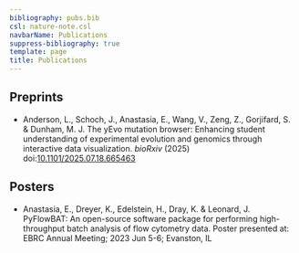 ```yaml
---
bibliography: pubs.bib
csl: nature-note.csl
navbarName: Publications
suppress-bibliography: true
template: page
title: Publications
---
```


## Preprints

- Anderson, L., Schoch, J., Anastasia, E., Wang, V., Zeng, Z.,
  Gorjifard, S. & Dunham, M. J. The yEvo mutation browser: Enhancing
  student understanding of experimental evolution and genomics through
  interactive data visualization. *bioRxiv* (2025)
  doi:[10.1101/2025.07.18.665463](https://doi.org/10.1101/2025.07.18.665463)

## Posters

- Anastasia, E., Dreyer, K., Edelstein, H., Dray, K. & Leonard, J.
  PyFlowBAT: An open-source software package for performing
  high-throughput batch analysis of flow cytometry data. Poster
  presented at: EBRC Annual Meeting; 2023 Jun 5-6; Evanston, IL
